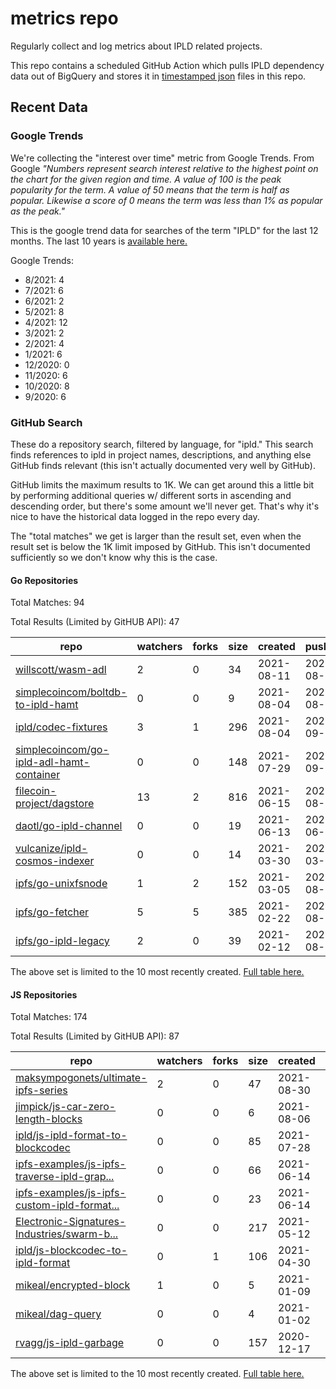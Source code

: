 # metrics repo

Regularly collect and log metrics about IPLD related projects.

This repo contains a scheduled GitHub Action which pulls IPLD dependency data out of BigQuery and stores it 
in [timestamped json](./logs) files in this repo.

## Recent Data

### Google Trends

We're collecting the "interest over time" metric from Google Trends. From Google *"Numbers 
represent search interest relative to the highest point on the chart for the given region and 
time. A value of 100 is the peak popularity for the term. A value of 50 means that the term is 
half as popular. Likewise a score of 0 means the term was less than 1% as popular as the peak."*

This is the google trend data for searches of the term "IPLD" for the
last 12 months. The last 10 years is [available here.](./results/google-trends.md)



Google Trends:
*  8/2021: 4
*  7/2021: 6
*  6/2021: 2
*  5/2021: 8
*  4/2021: 12
*  3/2021: 2
*  2/2021: 4
*  1/2021: 6
*  12/2020: 0
*  11/2020: 6
*  10/2020: 8
*  9/2020: 6

### GitHub Search

These do a repository search, filtered by language, for "ipld." This search
finds references to ipld in project names, descriptions, and anything else
GitHub finds relevant (this isn't actually documented very well by GitHub).

GitHub limits the maximum results to 1K. We can get around this a little bit
by performing additional queries w/ different sorts in ascending and descending
order, but there's some amount we'll never get. That's why it's nice to have
the historical data logged in the repo every day.

The "total matches" we get is larger than the result set, even when the result
set is below the 1K limit imposed by GitHub. This isn't documented sufficiently
so we don't know why this is the case.

#### Go Repositories

Total Matches: 94

Total Results (Limited by GitHUB API): 47

| repo | watchers | forks | size | created | pushed |
| ---- | -------- | ----- | ---- | ------- | ------ |
| [willscott/wasm-adl](https://github.com/willscott/wasm-adl)| 2 | 0 | 34| 2021-08-11 | 2021-08-13 |
| [simplecoincom/boltdb-to-ipld-hamt](https://github.com/simplecoincom/boltdb-to-ipld-hamt)| 0 | 0 | 9| 2021-08-04 | 2021-08-10 |
| [ipld/codec-fixtures](https://github.com/ipld/codec-fixtures)| 3 | 1 | 296| 2021-08-04 | 2021-09-02 |
| [simplecoincom/go-ipld-adl-hamt-container](https://github.com/simplecoincom/go-ipld-adl-hamt-container)| 0 | 0 | 148| 2021-07-29 | 2021-09-01 |
| [filecoin-project/dagstore](https://github.com/filecoin-project/dagstore)| 13 | 2 | 816| 2021-06-15 | 2021-08-24 |
| [daotl/go-ipld-channel](https://github.com/daotl/go-ipld-channel)| 0 | 0 | 19| 2021-06-13 | 2021-06-14 |
| [vulcanize/ipld-cosmos-indexer](https://github.com/vulcanize/ipld-cosmos-indexer)| 0 | 0 | 14| 2021-03-30 | 2021-03-30 |
| [ipfs/go-unixfsnode](https://github.com/ipfs/go-unixfsnode)| 1 | 2 | 152| 2021-03-05 | 2021-08-17 |
| [ipfs/go-fetcher](https://github.com/ipfs/go-fetcher)| 5 | 5 | 385| 2021-02-22 | 2021-08-18 |
| [ipfs/go-ipld-legacy](https://github.com/ipfs/go-ipld-legacy)| 2 | 0 | 39| 2021-02-12 | 2021-08-18 |


The above set is limited to the 10 most recently created. 
[Full table here.](./results/repo_search_go.md)

#### JS Repositories

Total Matches: 174

Total Results (Limited by GitHUB API): 87

| repo | watchers | forks | size | created | pushed |
| ---- | -------- | ----- | ---- | ------- | ------ |
| [maksympogonets/ultimate-ipfs-series](https://github.com/maksympogonets/ultimate-ipfs-series)| 2 | 0 | 47| 2021-08-30 | 2021-08-30 |
| [jimpick/js-car-zero-length-blocks](https://github.com/jimpick/js-car-zero-length-blocks)| 0 | 0 | 6| 2021-08-06 | 2021-08-06 |
| [ipld/js-ipld-format-to-blockcodec](https://github.com/ipld/js-ipld-format-to-blockcodec)| 0 | 0 | 85| 2021-07-28 | 2021-07-28 |
| [ipfs-examples/js-ipfs-traverse-ipld-grap...](https://github.com/ipfs-examples/js-ipfs-traverse-ipld-graphs)| 0 | 0 | 66| 2021-06-14 | 2021-08-24 |
| [ipfs-examples/js-ipfs-custom-ipld-format...](https://github.com/ipfs-examples/js-ipfs-custom-ipld-formats)| 0 | 0 | 23| 2021-06-14 | 2021-08-24 |
| [Electronic-Signatures-Industries/swarm-b...](https://github.com/Electronic-Signatures-Industries/swarm-bee-block-service)| 0 | 0 | 217| 2021-05-12 | 2021-05-12 |
| [ipld/js-blockcodec-to-ipld-format](https://github.com/ipld/js-blockcodec-to-ipld-format)| 0 | 1 | 106| 2021-04-30 | 2021-07-28 |
| [mikeal/encrypted-block](https://github.com/mikeal/encrypted-block)| 1 | 0 | 5| 2021-01-09 | 2021-01-09 |
| [mikeal/dag-query](https://github.com/mikeal/dag-query)| 0 | 0 | 4| 2021-01-02 | 2021-01-03 |
| [rvagg/js-ipld-garbage](https://github.com/rvagg/js-ipld-garbage)| 0 | 0 | 157| 2020-12-17 | 2021-08-05 |


The above set is limited to the 10 most recently created. 
[Full table here.](./results/repo_search_js.md)
